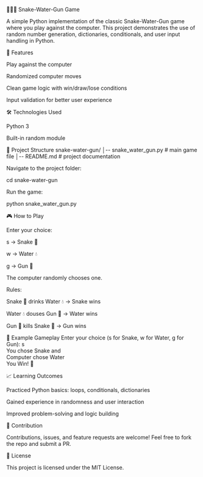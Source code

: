 🐍💧🔫 Snake-Water-Gun Game

A simple Python implementation of the classic Snake-Water-Gun game where you play against the computer. This project demonstrates the use of random number generation, dictionaries, conditionals, and user input handling in Python.

🚀 Features

Play against the computer

Randomized computer moves

Clean game logic with win/draw/lose conditions

Input validation for better user experience

🛠️ Technologies Used

Python 3

Built-in random module

📂 Project Structure
snake-water-gun/
│-- snake_water_gun.py   # main game file
│-- README.md            # project documentation


Navigate to the project folder:

cd snake-water-gun


Run the game:

python snake_water_gun.py

🎮 How to Play

Enter your choice:

s → Snake 🐍

w → Water 💧

g → Gun 🔫

The computer randomly chooses one.

Rules:

Snake 🐍 drinks Water 💧 → Snake wins

Water 💧 douses Gun 🔫 → Water wins

Gun 🔫 kills Snake 🐍 → Gun wins

📌 Example Gameplay
Enter your choice (s for Snake, w for Water, g for Gun): s  
You chose Snake and  
Computer chose Water  
You Win! 🎉

📈 Learning Outcomes

Practiced Python basics: loops, conditionals, dictionaries

Gained experience in randomness and user interaction

Improved problem-solving and logic building

🤝 Contribution

Contributions, issues, and feature requests are welcome!
Feel free to fork the repo and submit a PR.

📜 License

This project is licensed under the MIT License.
